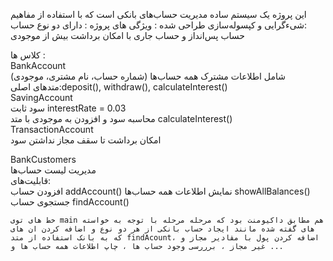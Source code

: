   این پروژه یک سیستم ساده مدیریت حساب‌های بانکی است که با استفاده از مفاهیم شیءگرایی و کپسوله‌سازی طراحی شده :
  ویژگی های پروژه :
  دارای دو نوع حساب:  
   حساب پس‌انداز و حساب جاری با امکان برداشت بیش از موجودی   

کلاس ها :  
BankAccount  
    شامل اطلاعات مشترک همه حساب‌ها (شماره حساب، نام مشتری، موجودی)  
    متدهای اصلی:deposit(), withdraw(), calculateInterest()  
SavingAccount  
     سود ثابت interestRate = 0.03  
    محاسبه سود و افزودن به موجودی با متد calculateInterest()  
TransactionAccount  
    امکان برداشت تا سقف مجاز 
    نداشتن سود  

BankCustomers  
    مدیریت لیست حساب‌ها  
    قابلیت‌های:  
      افزودن حساب addAccount() 
      نمایش اطلاعات همه حساب‌ها showAllBalances()  
      جستجوی حساب findAccount() 

    خط های توی main هم مطابق داکیومنت بود که مرحله مرحله با توجه به خواسته های گفته شده مانند ایجاد حساب بانکی از هر دو نوع و اضافه کردن ان های که به بانک استفاده از متد findAcount، اضافه کردن پول با مقادیر مجاز و غیر مجاز ، برررسی وجود حساب ها ، چاپ اطلاعات همه حساب ها و ...

